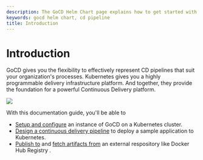 ```yaml
---
description: The GoCD Helm Chart page explains how to get started with GoCD for kubernetes using Helm.
keywords: gocd helm chart, cd pipeline
title: Introduction
---
```


# Introduction

GoCD gives you the flexibility to effectively represent CD pipelines that suit your organization's processes. Kubernetes gives you a highly programmable delivery infrastructure platform. And together, they provide the foundation for a powerful Continuous Delivery platform.

   ![](../images/gocd-helm-chart/gocd_kubernetes.png)

With this documentation guide, you'll be able to

- [Setup and configure](gocd_helm_chart/setup_and_configuration.html) an instance of GoCD on a Kubernetes cluster.
- [Design a continuous delivery pipeline](designing_a_cd_pipeline) to deploy a sample application to Kubernetes.
- [Publish to](designing_a_cd_pipeline/creating_a_build_pipeline.html#publish-your-application-image-on-docker-hub) and [fetch artifacts from](designing_a_cd_pipeline/creating_a_test_pipeline.html) an external respository like Docker Hub Registry .
